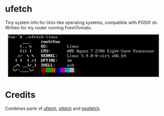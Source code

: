 # ufetch

Tiny system info for Unix-like operating systems, compatible with POSIX sh.
Written for my router running FreshTomato.

![ufetch-linux](ufetch-linux.png)

# Credits
Combines parts of [ufetch](https://gitlab.com/jschx/ufetch), [pfetch](https://github.com/dylanaraps/pfetch) and [neofetch](https://github.com/dylanaraps/neofetch).


